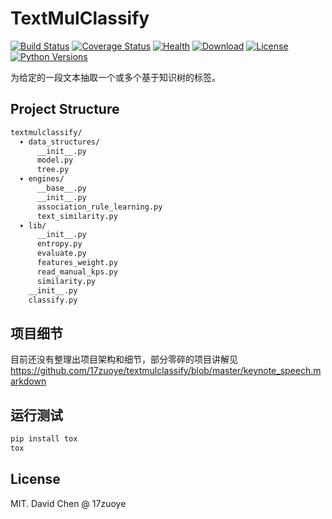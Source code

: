 TextMulClassify
===================================================
[![Build Status](https://img.shields.io/travis/17zuoye/textmulclassify/master.svg?style=flat)](https://travis-ci.org/17zuoye/textmulclassify)
[![Coverage Status](https://coveralls.io/repos/17zuoye/textmulclassify/badge.svg)](https://coveralls.io/r/17zuoye/textmulclassify)
[![Health](https://landscape.io/github/17zuoye/textmulclassify/master/landscape.svg?style=flat)](https://landscape.io/github/17zuoye/textmulclassify/master)
[![Download](https://img.shields.io/pypi/dm/textmulclassify.svg?style=flat)](https://pypi.python.org/pypi/textmulclassify)
[![License](https://img.shields.io/pypi/l/textmulclassify.svg?style=flat)](https://pypi.python.org/pypi/textmulclassify)
[![Python Versions](https://pypip.in/py_versions/textmulclassify/badge.svg?style=flat)](https://pypi.python.org/pypi/textmulclassify)


为给定的一段文本抽取一个或多个基于知识树的标签。

Project Structure
------------------------------------
```txt
textmulclassify/
  ▾ data_structures/
      __init__.py
      model.py
      tree.py
  ▾ engines/
      __base__.py
      __init__.py
      association_rule_learning.py
      text_similarity.py
  ▾ lib/
      __init__.py
      entropy.py
      evaluate.py
      features_weight.py
      read_manual_kps.py
      similarity.py
    __init__.py
    classify.py
```

项目细节
------------------------------------
目前还没有整理出项目架构和细节，部分零碎的项目讲解见 https://github.com/17zuoye/textmulclassify/blob/master/keynote_speech.markdown


运行测试
------------------------------------
```bash
pip install tox
tox
```

License
------------------------------------
MIT. David Chen @ 17zuoye
